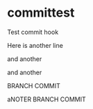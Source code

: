 committest
==========

Test commit hook


Here is another line


and another

and another


BRANCH COMMIT

aNOTER BRANCH COMMIT